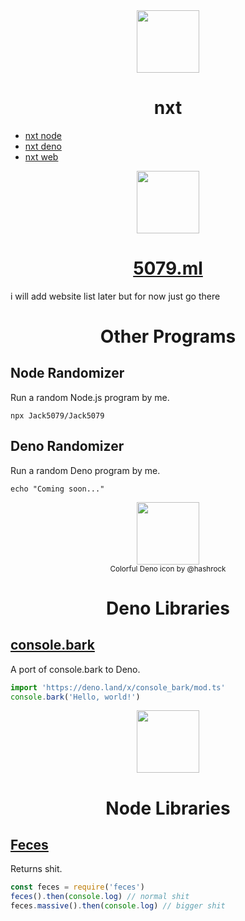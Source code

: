 <div align="center">
<img width="100" src="https://nxtbot.ml/icon.svg">
<h1>nxt</h1>
</div>

- [nxt node](//github.com/Jack5079/nxt)
- [nxt deno](//github.com/Jack5079/nxt-deno)
- [nxt web](//github.com/Jack5079/nxt-web)



<div align="center">
<img width="100" src="https://5079.ml/5079mlicon.svg">
<h1><a href="https://jack5079.github.io">5079.ml</a></h1>
</div>
i will add website list later but for now just go there

<div align="center">
<h1>Other Programs</h1>
</div>

## Node Randomizer

Run a random Node.js program by me.

`npx Jack5079/Jack5079`

## Deno Randomizer

Run a random Deno program by me.

`echo "Coming soon..."`

<div align="center">
<img width="100" src="https://deno.land/images/hashrock_simple.png">
<br>
<small>Colorful Deno icon by @hashrock</small>
<h1>Deno Libraries</h1>
</div>

## [console.bark](https://github.com/Jack5079/console.bark)

A port of console.bark to Deno.

```ts
import 'https://deno.land/x/console_bark/mod.ts'
console.bark('Hello, world!')
```

<div align="center">
<img width="100" src="https://nodejs.org/static/images/favicons/android-chrome-512x512.png">
 
<h1>Node Libraries</h1>
</div>

## [Feces](https://jack5079.github.io/feces/)

Returns shit.

```ts
const feces = require('feces')
feces().then(console.log) // normal shit
feces.massive().then(console.log) // bigger shit
```
